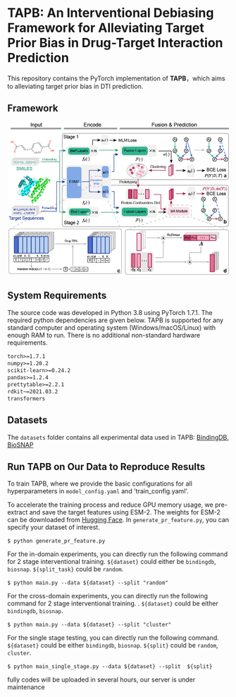 # TAPB: An Interventional Debiasing Framework for Alleviating Target Prior Bias in Drug-Target Interaction Prediction

This repository contains the PyTorch implementation of **TAPB**，which aims to alleviating target prior bias in DTI prediction.

## Framework

![TAPB](image/TAPB.png)

## System Requirements

The source code was developed in Python 3.8 using PyTorch 1.7.1. The required python dependencies are given below. TAPB is supported for any standard computer and operating system (Windows/macOS/Linux) with enough RAM to run. There is no additional non-standard hardware requirements.

```
torch>=1.7.1
numpy>=1.20.2
scikit-learn>=0.24.2
pandas>=1.2.4
prettytable>=2.2.1
rdkit~=2021.03.2
transformers
```

## Datasets

The `datasets` folder contains all experimental data used in TAPB: [BindingDB](https://github.com/peizhenbai/DrugBAN), [BioSNAP](https://github.com/kexinhuang12345/MolTrans)

## Run TAPB on Our Data to Reproduce Results

To train TAPB, where we provide the basic configurations for all hyperparameters in `model_config.yaml` and 'train_config.yaml'.

To accelerate the training process and reduce GPU memory usage, we pre-extract and save the target features using ESM-2. The weights for ESM-2 can be downloaded from [Hugging Face](https://huggingface.co/facebook/esm2_t33_650M_UR50D). In `generate_pr_feature.py`, you can specify your dataset of interest.

```
$ python generate_pr_feature.py
```

For the in-domain experiments, you can directly run the following command for 2 stage interventional training. `${dataset}` could either be `bindingdb`, `biosnap`. `${split_task}` could be `random`. 

```
$ python main.py --data ${dataset} --split "random"
```

For the cross-domain experiments, you can directly run the following command for 2 stage interventional training. . `${dataset}` could be either `bindingdb`, `biosnap`.

```
$ python main.py --data ${dataset} --split "cluster"
```

For the single stage testing, you can directly run the following command. `${dataset}` could be either `bindingdb`, `biosnap`. `${split}` could be `random`, `cluster`. 

```
$ python main_single_stage.py --data ${dataset} --split  ${split}
```

fully codes will be uploaded in several hours, our server is under maintenance
